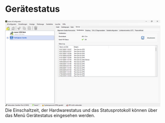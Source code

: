 # Gerätestatus
![Gerätestatus](geraetestatus.png) 
Die Einschaltzeit, der Hardwarestatus und das Statusprotokoll können über das Menü Gerätestatus eingesehen werden.